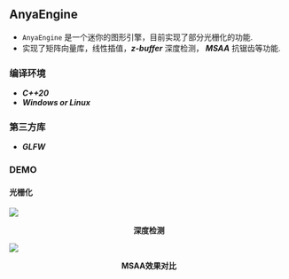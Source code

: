## AnyaEngine
- ```AnyaEngine``` 是一个迷你的图形引擎，目前实现了部分光栅化的功能.
- 实现了矩阵向量库，线性插值，***z-buffer*** 深度检测， ***MSAA*** 抗锯齿等功能.

### 编译环境
- ***C++20***
- ***Windows or Linux***

### 第三方库
- ***GLFW***

### DEMO
#### 光栅化
![](https://anya-1308928365.cos.ap-nanjing.myqcloud.com/blog/QQ图片20221221002002.png)
<p align="center">
<strong>
深度检测
</strong>
</p>

![](https://anya-1308928365.cos.ap-nanjing.myqcloud.com/blog/Cache_-2ff3c56be51f4525..jpg)
<p align="center">
<strong>
MSAA效果对比
</strong>
</p>